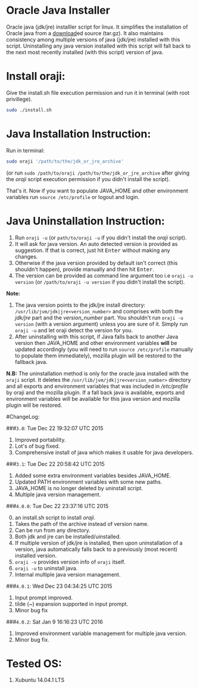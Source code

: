 Oracle Java Installer
====================

Oracle java (jdk/jre) installler script for linux. It simplifies the installation of Oracle java from a [download](http://www.oracle.com/technetwork/java/javase/downloads/index.html)ed source (tar.gz). It also maintains consistency among multiple versions of java (jdk/jre) installed with this script. Uninstalling any java version installed with this script will fall back to the next most recently installed (with this script) version of java.

Install oraji:
=====================

Give the <span class="light-quote">install.sh</span> file execution permission and run it in terminal (with root privillege).

```sh
sudo ./install.sh
```

Java Installation Instruction:
=============================

Run in terminal:

```sh
sudo oraji '/path/to/the/jdk_or_jre_archive'
```
(or run `sudo /path/to/oraji /path/to/the/jdk_or_jre_archive` after giving the *oraji* script execution permission if you didn't install the script).

That's it. Now if you want to populate JAVA_HOME and other environment variables run `source /etc/profile` or logout and login.


Java Uninstallation Instruction:
============================

1. Run `oraji -u` (or `path/to/oraji -u` if you didn't install the *oraji* script).
2. It will ask for java version. An auto detected version is provided as suggestion. If that is correct, just hit <kbd>Enter</kbd> without making any changes.
3. Otherwise if the java version provided by default isn't correct (this shouldn't happen), provide manually and then hit <kbd>Enter</kbd>.
4. The version can be provided as command line argument too i.e `oraji -u version` (or `/path/to/oraji -u version` if you didn't install the script).

**Note:**

1. The java version points to the jdk/jre install directory: `/usr/lib/jvm/jdk|jre<version_number>` and comprises with both the *jdk/jre* part and the *version_number* part. You shouldn't run `oraji -u version` (with a version argument) unless you are sure of it. Simply run `oraji -u` and let oraji detect the version for you.
2. After uninstalling with this script, if Java falls back to another Java version then JAVA_HOME and other environment variables **will** be updated accordingly (you will need to run `source /etc/profile` manually to populate them immediately),  mozilla plugin will be restored to the fallback java.

**N.B:** The uninstallation method is only for the oracle java installed with the `oraji` script. It deletes the `/usr/lib/jvm/jdk|jre<version_number>` directory and all exports and environment variables that was included in */etc/profile* by oraji and the mozilla plugin. If a fall back java is available, exports and environment variables will be available for this java version and mozilla plugin will be restored.

#ChangeLog:

###`3.0`: <span class="light-quote">Tue Dec 22 19:32:07 UTC 2015</span>

1. Improved portability.
2. Lot's of bug fixed.
3. Comprehensive install of java which makes it usable for java developers.

###`3.1`: <span class="light-quote">Tue Dec 22 20:58:42 UTC 2015</span>

1. Added some extra environment variables besides JAVA_HOME.
2. Updated PATH environment variables with some new paths.
3. JAVA_HOME is no longer deleted by uninstall script.
4. Multiple java version management.

###`4.0.0`: <span class="light-quote">Tue Dec 22 23:37:16 UTC 2015</span>

0. an install.sh script to install *oraji*.
1. Takes the path of the archive instead of version name.
2. Can be run from any directory.
3. Both jdk and jre can be installed/uinstalled.
4. If multiple version of jdk/jre is installed, then upon uninstallation of a version, java automatically falls back to a previously (most recent) installed version.
5. `oraji -v` provides version info of `oraji` itself.
6. `oraji -u` to uninstall java.
7. Internal multiple java version management.

###`4.0.1`: <span class="light-quote">Wed Dec 23 04:34:25 UTC 2015</span>

1. Input prompt improved.
2. tilde (~) expansion supported in input prompt.
3. Minor bug fix

###`4.0.2`: <span class="light-quote">Sat Jan  9 16:16:23 UTC 2016</span>

1. Improved environment variable management for multiple java version.
2. Minor bug fix.

Tested OS:
=============

1. Xubuntu 14.04.1 LTS

